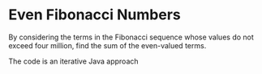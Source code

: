 # Even Fibonacci Numbers
By considering the terms in the Fibonacci sequence whose values do not exceed four million, find the sum of the even-valued terms.

The code is an iterative Java approach
